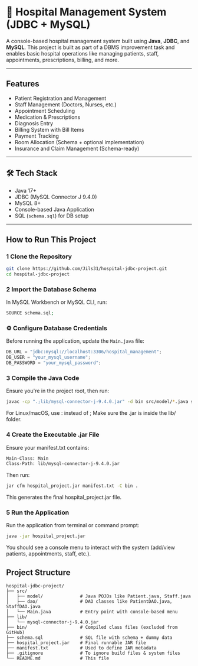# 🏥 Hospital Management System (JDBC + MySQL)

A console-based hospital management system built using **Java**, **JDBC**, and **MySQL**. This project is built as part of a DBMS improvement task and enables basic hospital operations like managing patients, staff, appointments, prescriptions, billing, and more.

---

##  Features

-  Patient Registration and Management
-  Staff Management (Doctors, Nurses, etc.)
-  Appointment Scheduling
-  Medication & Prescriptions
-  Diagnosis Entry
-  Billing System with Bill Items
-  Payment Tracking
-  Room Allocation (Schema + optional implementation)
-  Insurance and Claim Management (Schema-ready)

---

## 🛠 Tech Stack

- Java 17+
- JDBC (MySQL Connector J 9.4.0)
- MySQL 8+
- Console-based Java Application
- SQL (`schema.sql`) for DB setup

---

## How to Run This Project

### 1 Clone the Repository

```bash
git clone https://github.com/Jils31/hospital-jdbc-project.git
cd hospital-jdbc-project
```

### 2 Import the Database Schema
In MySQL Workbench or MySQL CLI, run:

```bash
SOURCE schema.sql;
```

### ⚙️ Configure Database Credentials

Before running the application, update the `Main.java` file:

```java
DB_URL = "jdbc:mysql://localhost:3306/hospital_management";
DB_USER = "your_mysql_username";
DB_PASSWORD = "your_mysql_password";
```

### 3 Compile the Java Code
Ensure you're in the project root, then run:

```bash
javac -cp ".;lib/mysql-connector-j-9.4.0.jar" -d bin src/model/*.java src/dao/*.java src/Main.java
```
For Linux/macOS, use : instead of ;
Make sure the .jar is inside the lib/ folder.

### 4 Create the Executable .jar File
Ensure your manifest.txt contains:

```bash
Main-Class: Main
Class-Path: lib/mysql-connector-j-9.4.0.jar
```

Then run:
```bash
jar cfm hospital_project.jar manifest.txt -C bin .
```
This generates the final hospital_project.jar file.

### 5 Run the Application
Run the application from terminal or command prompt:

```bash
java -jar hospital_project.jar
```
You should see a console menu to interact with the system (add/view patients, appointments, staff, etc.).


## Project Structure

```text
hospital-jdbc-project/
├── src/
│   ├── model/              # Java POJOs like Patient.java, Staff.java
│   ├── dao/                # DAO classes like PatientDAO.java, StaffDAO.java
│   └── Main.java           # Entry point with console-based menu
├── lib/
│   └── mysql-connector-j-9.4.0.jar
├── bin/                    # Compiled class files (excluded from GitHub)
├── schema.sql              # SQL file with schema + dummy data
├── hospital_project.jar    # Final runnable JAR file
├── manifest.txt            # Used to define JAR metadata
├── .gitignore              # To ignore build files & system files
└── README.md               # This file
```

